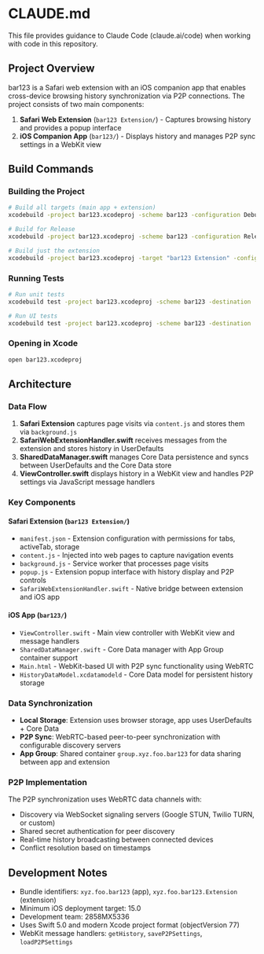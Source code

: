 # CLAUDE.md

This file provides guidance to Claude Code (claude.ai/code) when working with code in this repository.

## Project Overview

bar123 is a Safari web extension with an iOS companion app that enables cross-device browsing history synchronization via P2P connections. The project consists of two main components:

1. **Safari Web Extension** (`bar123 Extension/`) - Captures browsing history and provides a popup interface
2. **iOS Companion App** (`bar123/`) - Displays history and manages P2P sync settings in a WebKit view

## Build Commands

### Building the Project
```bash
# Build all targets (main app + extension)
xcodebuild -project bar123.xcodeproj -scheme bar123 -configuration Debug build

# Build for Release
xcodebuild -project bar123.xcodeproj -scheme bar123 -configuration Release build

# Build just the extension
xcodebuild -project bar123.xcodeproj -target "bar123 Extension" -configuration Debug build
```

### Running Tests
```bash
# Run unit tests
xcodebuild test -project bar123.xcodeproj -scheme bar123 -destination 'platform=iOS Simulator,name=iPhone 15'

# Run UI tests
xcodebuild test -project bar123.xcodeproj -scheme bar123 -destination 'platform=iOS Simulator,name=iPhone 15' -only-testing:bar123UITests
```

### Opening in Xcode
```bash
open bar123.xcodeproj
```

## Architecture

### Data Flow
1. **Safari Extension** captures page visits via `content.js` and stores them via `background.js`
2. **SafariWebExtensionHandler.swift** receives messages from the extension and stores history in UserDefaults
3. **SharedDataManager.swift** manages Core Data persistence and syncs between UserDefaults and the Core Data store
4. **ViewController.swift** displays history in a WebKit view and handles P2P settings via JavaScript message handlers

### Key Components

#### Safari Extension (`bar123 Extension/`)
- `manifest.json` - Extension configuration with permissions for tabs, activeTab, storage
- `content.js` - Injected into web pages to capture navigation events
- `background.js` - Service worker that processes page visits
- `popup.js` - Extension popup interface with history display and P2P controls
- `SafariWebExtensionHandler.swift` - Native bridge between extension and iOS app

#### iOS App (`bar123/`)
- `ViewController.swift` - Main view controller with WebKit view and message handlers
- `SharedDataManager.swift` - Core Data manager with App Group container support
- `Main.html` - WebKit-based UI with P2P sync functionality using WebRTC
- `HistoryDataModel.xcdatamodeld` - Core Data model for persistent history storage

### Data Synchronization
- **Local Storage**: Extension uses browser storage, app uses UserDefaults + Core Data
- **P2P Sync**: WebRTC-based peer-to-peer synchronization with configurable discovery servers
- **App Group**: Shared container `group.xyz.foo.bar123` for data sharing between app and extension

### P2P Implementation
The P2P synchronization uses WebRTC data channels with:
- Discovery via WebSocket signaling servers (Google STUN, Twilio TURN, or custom)
- Shared secret authentication for peer discovery
- Real-time history broadcasting between connected devices
- Conflict resolution based on timestamps

## Development Notes

- Bundle identifiers: `xyz.foo.bar123` (app), `xyz.foo.bar123.Extension` (extension)
- Minimum iOS deployment target: 15.0
- Development team: 2858MX5336
- Uses Swift 5.0 and modern Xcode project format (objectVersion 77)
- WebKit message handlers: `getHistory`, `saveP2PSettings`, `loadP2PSettings`